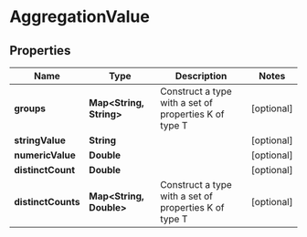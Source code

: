 

# AggregationValue


## Properties

| Name | Type | Description | Notes |
|------------ | ------------- | ------------- | -------------|
|**groups** | **Map&lt;String, String&gt;** | Construct a type with a set of properties K of type T |  [optional] |
|**stringValue** | **String** |  |  [optional] |
|**numericValue** | **Double** |  |  [optional] |
|**distinctCount** | **Double** |  |  [optional] |
|**distinctCounts** | **Map&lt;String, Double&gt;** | Construct a type with a set of properties K of type T |  [optional] |



